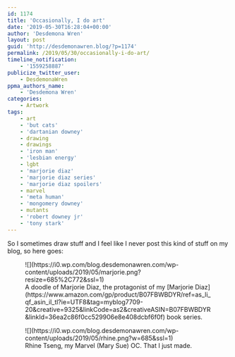 ```yaml
---
id: 1174
title: 'Occasionally, I do art'
date: '2019-05-30T16:28:04+00:00'
author: 'Desdemona Wren'
layout: post
guid: 'http://desdemonawren.blog/?p=1174'
permalink: /2019/05/30/occasionally-i-do-art/
timeline_notification:
    - '1559258887'
publicize_twitter_user:
    - DesdemonaWren
ppma_authors_name:
    - 'Desdemona Wren'
categories:
    - Artwork
tags:
    - art
    - 'but cats'
    - 'dartanian downey'
    - drawing
    - drawings
    - 'iron man'
    - 'lesbian energy'
    - lgbt
    - 'marjorie diaz'
    - 'marjorie diaz series'
    - 'marjorie diaz spoilers'
    - marvel
    - 'meta human'
    - 'mongomery downey'
    - mutants
    - 'robert downey jr'
    - 'tony stark'
---
```


So I sometimes draw stuff and I feel like I never post this kind of stuff on my blog, so here goes:

<figure class="wp-block-image">![](https://i0.wp.com/blog.desdemonawren.com/wp-content/uploads/2019/05/marjorie.png?resize=685%2C772&ssl=1)<figcaption>A doodle of Marjorie Diaz, the protagonist of my [Marjorie Diaz](https://www.amazon.com/gp/product/B07FBWBDYR/ref=as_li_qf_asin_il_tl?ie=UTF8&tag=myblog7709-20&creative=9325&linkCode=as2&creativeASIN=B07FBWBDYR&linkId=36ea2c86f0cc529906e8e408dcbf6f0f) book series.</figcaption></figure><figure class="wp-block-image">![](https://i0.wp.com/blog.desdemonawren.com/wp-content/uploads/2019/05/rhine.png?w=685&ssl=1)<figcaption>Rhine Tseng, my Marvel (Mary Sue) OC. That I just made.</figcaption></figure>